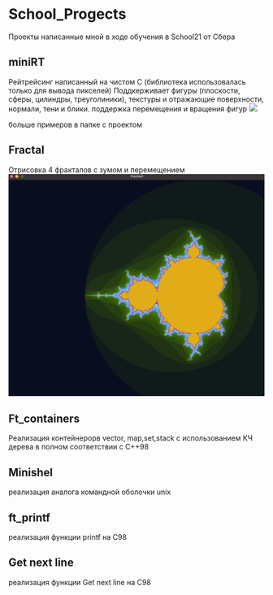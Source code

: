 # School_Progects
Проекты написанные мной в ходе обучения в School21 от Сбера

## miniRT 
Рейтрейсинг написанный на чистом С (библиотека использовалась только для вывода пикселей)
Поддкерживает фигуры (плоскости, сферы, цилиндры, треуголиники), текстуры и отражающие поверхности, нормали, тени и блики.
поддержка перемещения и вращения фигур
![](mirror.png)

больше примеров в папке с проектом
## Fractal 
Отрисовка 4 фракталов с зумом и перемещением
![](fractal.png)

## Ft_containers
Реализация контейнерорв vector, map,set,stack с использованием КЧ дерева в полном соответствии с C++98

## Minishel
реализация аналога командной оболочки unix

##  ft_printf
реализация функции printf на C98
## Get next line
реализация функции Get next line на C98

 
